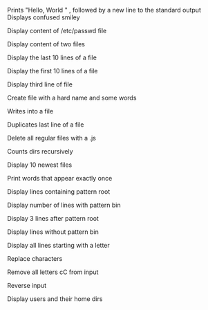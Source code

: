 Prints "Hello, World " , followed by a new line to the standard output 
Displays confused smiley

Display content of /etc/passwd file

Display content of two files

Display the last 10 lines of a file

Display the first 10 lines of a file

Display third line of file

Create file with a hard name and some words

Writes into a file

Duplicates last line of a file

Delete all regular files with a .js

Counts dirs recursively

Display 10 newest files

Print words that appear exactly once

Display lines containing pattern root

Display number of lines with pattern bin

Display 3 lines after pattern root

Display lines without pattern bin

Display all lines starting with a letter

Replace characters

Remove all letters cC from input

Reverse input

Display users and their home dirs
